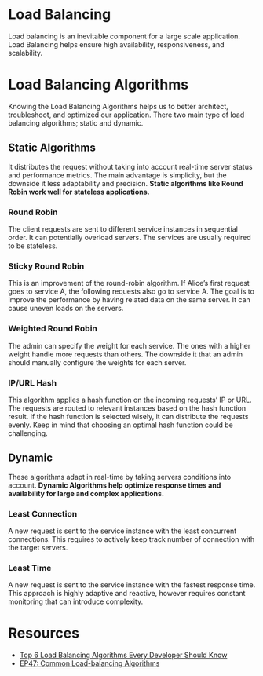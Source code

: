 # Load Balancing

Load balancing is an inevitable component for a large scale application. Load Balancing helps ensure high availability, responsiveness, and scalability. 

# Load Balancing Algorithms

Knowing the Load Balancing Algorithms helps us to better architect, troubleshoot, and optimized our application. There two main type of load balancing algorithms; static and dynamic.
## Static Algorithms

It distributes the request without taking into account real-time server status and performance metrics. The main advantage is simplicity, but the downside it less adaptability and precision. **Static algorithms like Round Robin work well for stateless applications.**

### Round Robin

The client requests are sent to different service instances in sequential order. It can potentially overload servers. The services are usually required to be stateless.

### Sticky Round Robin

This is an improvement of the round-robin algorithm. If Alice’s first request goes to service A, the following requests also go to service A. The goal is to improve the performance by having related data on the same server. It can cause uneven loads on the servers.

### Weighted Round Robin

The admin can specify the weight for each service. The ones with a higher weight handle more requests than others. The downside it that an admin should manually configure the weights for each server.

### IP/URL Hash

This algorithm applies a hash function on the incoming requests’ IP or URL. The requests are routed to relevant instances based on the hash function result. If the hash function is selected wisely, it can distribute the requests evenly. Keep in mind that choosing an optimal hash function could be challenging.

## Dynamic

These algorithms adapt in real-time by taking servers conditions into account. **Dynamic Algorithms help optimize response times and availability for large and complex applications.** 

### Least Connection

A new request is sent to the service instance with the least concurrent connections. This requires to actively keep track number of connection with the target servers.

### Least Time

A new request is sent to the service instance with the fastest response time. This approach is highly adaptive and reactive, however requires constant monitoring that can introduce complexity.

# Resources

- [Top 6 Load Balancing Algorithms Every Developer Should Know](https://www.youtube.com/watch?v=dBmxNsS3BGE)
- [EP47: Common Load-balancing Algorithms](https://blog.bytebytego.com/p/ep47-common-load-balancing-algorithms)
